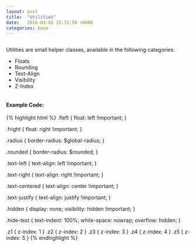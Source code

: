 ```yaml
---
layout: post
title:  "Utilities"
date:   2016-03-02 15:31:56 +0000
categories: base
---
```


<div class="row column">
    <p class="lead-text">Utilities are small helper classes, available in the following categories:</p>
    <ul>
        <li>Floats</li>
        <li>Rounding</li>
        <li>Text-Align</li>
        <li>Visibility</li>
        <li>Z-Index</li>
    </ul>
</div>

<div class="row column">
<h4>Example Code:</h4>
{% highlight html %}
<!-- Floats -->
.fleft {
    float: left !important;
}

.fright {
    float: right !important;
}

<!-- Rounding -->
.radius {
    border-radius: $global-radius;
}

.rounded {
    border-radius: $rounded;
}

<!--  Text-Align -->
.text-left {
    text-align: left !important;
}

.text-right {
    text-align: right !important;
}

.text-centered {
    text-align: center !important;
}

.text-justify {
    text-align: justify !important;
}

<!-- Visibility -->
.hidden {
    display: none;
    visibility: hidden !important;
}

.hide-text {
    text-indent: 100%;
    white-space: nowrap;
    overflow: hidden;
}

<!-- Z-Index -->
.z1 { z-index: 1 }
.z2 { z-index: 2 }
.z3 { z-index: 3 }
.z4 { z-index: 4 }
.z5 { z-index: 5 }
{% endhighlight %}
</div>